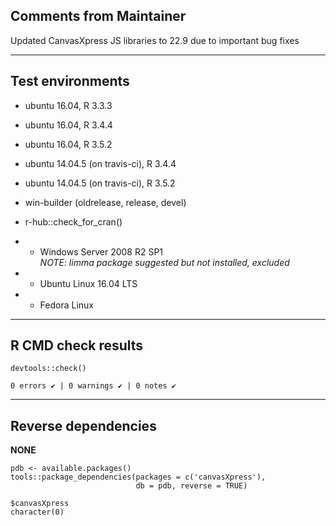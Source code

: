 ## Comments from Maintainer

Updated CanvasXpress JS libraries to 22.9 due to important bug fixes

---  

## Test environments

* ubuntu 16.04, R 3.3.3
* ubuntu 16.04, R 3.4.4
* ubuntu 16.04, R 3.5.2

* ubuntu 14.04.5 (on travis-ci), R 3.4.4
* ubuntu 14.04.5 (on travis-ci), R 3.5.2

* win-builder (oldrelease, release, devel)

* r-hub::check_for_cran()
* * Windows Server 2008 R2 SP1 *<br/>NOTE: limma package suggested but not installed, excluded*
* * Ubuntu Linux 16.04 LTS
* * Fedora Linux 

---  

## R CMD check results


```
devtools::check()  

0 errors ✔ | 0 warnings ✔ | 0 notes ✔
```

---  

## Reverse dependencies


**NONE**

```
pdb <- available.packages()
tools::package_dependencies(packages = c('canvasXpress'),
                            db = pdb, reverse = TRUE)
                            
$canvasXpress  
character(0)  
```
